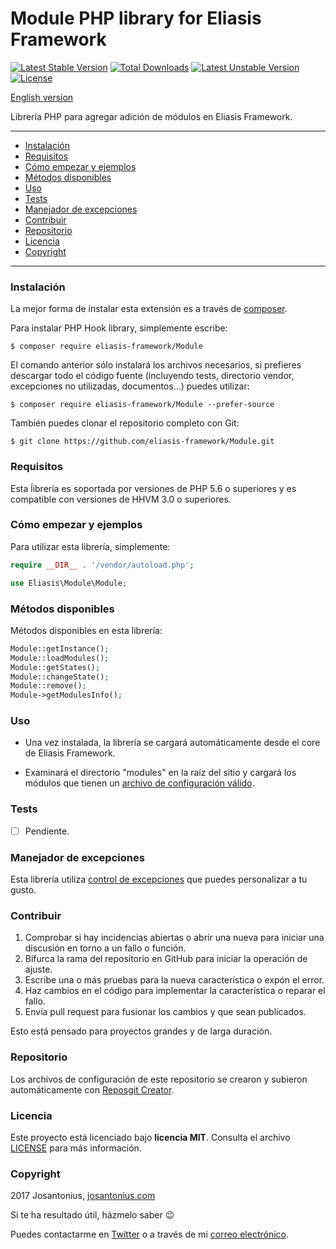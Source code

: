 # Module PHP library for Eliasis Framework

[![Latest Stable Version](https://poser.pugx.org/eliasis-framework/module/v/stable)](https://packagist.org/packages/eliasis-framework/module) [![Total Downloads](https://poser.pugx.org/eliasis-framework/module/downloads)](https://packagist.org/packages/eliasis-framework/module) [![Latest Unstable Version](https://poser.pugx.org/eliasis-framework/module/v/unstable)](https://packagist.org/packages/eliasis-framework/module) [![License](https://poser.pugx.org/eliasis-framework/module/license)](https://packagist.org/packages/eliasis-framework/module)

[English version](README.md)

Librería PHP para agregar adición de módulos en Eliasis Framework.

---

- [Instalación](#instalación)
- [Requisitos](#requisitos)
- [Cómo empezar y ejemplos](#cómo-empezar-y-ejemplos)
- [Métodos disponibles](#métodos-disponibles)
- [Uso](#uso)
- [Tests](#tests)
- [Manejador de excepciones](#manejador-de-excepciones)
- [Contribuir](#contribuir)
- [Repositorio](#repositorio)
- [Licencia](#licencia)
- [Copyright](#copyright)

---

### Instalación 

La mejor forma de instalar esta extensión es a través de [composer](http://getcomposer.org/download/).

Para instalar PHP Hook library, simplemente escribe:

    $ composer require eliasis-framework/Module

El comando anterior sólo instalará los archivos necesarios, si prefieres descargar todo el código fuente (incluyendo tests, directorio vendor, excepciones no utilizadas, documentos...) puedes utilizar:

    $ composer require eliasis-framework/Module --prefer-source

También puedes clonar el repositorio completo con Git:

	$ git clone https://github.com/eliasis-framework/Module.git

### Requisitos

Esta ĺibrería es soportada por versiones de PHP 5.6 o superiores y es compatible con versiones de HHVM 3.0 o superiores.

### Cómo empezar y ejemplos

Para utilizar esta librería, simplemente:

```php
require __DIR__ . '/vendor/autoload.php';

use Eliasis\Module\Module;
```

### Métodos disponibles

Métodos disponibles en esta librería:

```php
Module::getInstance();
Module::loadModules();
Module::getStates();
Module::changeState();
Module::remove();
Module->getModulesInfo();
```

### Uso

- Una vez instalada, la librería se cargará automáticamente desde el core de Eliasis Framework.

- Examinará el directorio "modules" en la raíz del sitio y cargará los módulos que tienen un [archivo de configuración válido](https://github.com/Eliasis-Framework/Modules#create-module).

### Tests 

- [ ] Pendiente.

### Manejador de excepciones

Esta librería utiliza [control de excepciones](src/Exception) que puedes personalizar a tu gusto.
### Contribuir
1. Comprobar si hay incidencias abiertas o abrir una nueva para iniciar una discusión en torno a un fallo o función.
1. Bifurca la rama del repositorio en GitHub para iniciar la operación de ajuste.
1. Escribe una o más pruebas para la nueva característica o expón el error.
1. Haz cambios en el código para implementar la característica o reparar el fallo.
1. Envía pull request para fusionar los cambios y que sean publicados.

Esto está pensado para proyectos grandes y de larga duración.

### Repositorio

Los archivos de configuración de este repositorio se crearon y subieron automáticamente con [Reposgit Creator](https://github.com/Josantonius/BASH-Reposgit).

### Licencia

Este proyecto está licenciado bajo **licencia MIT**. Consulta el archivo [LICENSE](LICENSE) para más información.

### Copyright

2017 Josantonius, [josantonius.com](https://josantonius.com/)

Si te ha resultado útil, házmelo saber :wink:

Puedes contactarme en [Twitter](https://twitter.com/Josantonius) o a través de mi [correo electrónico](mailto:hello@josantonius.com).